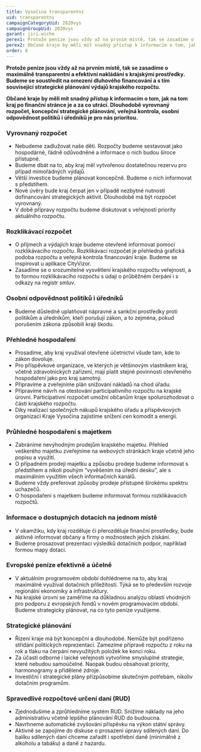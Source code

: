 ```yaml
---
title: Vysočina transparentní
uid: transparentni
campaignCategoryUid: 2020vys
campaignGroupUid: 2020vys
garant: jiri.wiche
perex1: Protože peníze jsou vždy až na prvním místě, tak se zasadíme o maximálně transparentní a efektivní nakládání s krajskými prostředky. Budeme se soustředit na omezení dluhového financování a s tím související strategické plánování výdajů krajského rozpočtu.
perex2: Občané kraje by měli mít snadný přístup k informacím o tom, jak na tom kraj po finanční stránce je a za co utrácí. Dlouhodobě vyrovnaný rozpočet, koncepční strategické plánování, veřejná kontrola, osobní odpovědnost politiků i úředníků je pro nás prioritou.
order: 8
---
```


**Protože peníze jsou vždy až na prvním místě, tak se zasadíme o maximálně transparentní a efektivní nakládání s krajskými prostředky. Budeme se soustředit na omezení dluhového financování a s tím související strategické plánování výdajů krajského rozpočtu.**

**Občané kraje by měli mít snadný přístup k informacím o tom, jak na tom kraj po finanční stránce je a za co utrácí. Dlouhodobě vyrovnaný rozpočet, koncepční strategické plánování, veřejná kontrola, osobní odpovědnost politiků i úředníků je pro nás prioritou.**

### Vyrovnaný rozpočet
* Nebudeme zadlužovat naše děti. Rozpočty budeme sestavovat jako hospodárné, řádně odůvodněné a informace o nich budou široce přístupné.
* Budeme dbát na to, aby kraj měl vytvořenou dostatečnou rezervu pro případ mimořádných výdajů.
* Větší investice budeme plánovat koncepčně. Budeme o nich informovat s předstihem.
* Nové úvěry bude kraj čerpat jen v případě nezbytné nutnosti dofinancování strategických aktivit. Dlouhodobě má být rozpočet vyrovnaný.
* V době přípravy rozpočtu budeme diskutovat s veřejností priority aktuálního rozpočtu.

### Rozklikávací rozpočet
* O příjmech a výdajích kraje budeme otevřeně informovat pomocí rozklikávacího rozpočtu. Rozklikávací rozpočet je přehledná grafická podoba rozpočtu a veřejná kontrola financování kraje. Budeme se inspirovat u aplikace CityVizor.
* Zasadíme se o srozumitelné vysvětlení krajského rozpočtu veřejnosti, a to formou rozklikávacího rozpočtu s údaji o průběžném čerpání i s odkazy na registr smluv.

### Osobní odpovědnost politiků i úředníků
* Budeme důsledně uplatňovat nápravné a sankční prostředky proti politikům a úředníkům, kteří porušují zákon, a to zejména, pokud porušením zákona způsobili kraji škodu.

### Přehledné hospodaření
* Prosadíme, aby kraj využíval otevřené účetnictví všude tam, kde to zákon dovoluje.
* Pro příspěvkové organizace, ve kterých je většinovým vlastníkem kraj, včetně zdravotnických zařízení, mají platit stejné povinnosti otevřeného hospodaření jako pro kraj samotný.
* Připravíme a zveřejníme plán snižování nákladů na chod úřadu.
* Připravíme návrh na otestování participativního rozpočtu na krajské úrovni. Participativní rozpočet umožní občanům kraje spolurozhodovat o části krajského rozpočtu.
* Díky realizaci společných nákupů krajského úřadu a příspěvkových organizací Kraje Vysočina zajistíme snížení cen komodit a energií.

### Průhledné hospodaření s majetkem
* Zabráníme nevýhodným prodejům krajského majetku. Přehled veškerého majetku zveřejníme na webových stránkách kraje včetně jeho popisu a využití.
* O případném prodeji majetku a způsobu prodeje budeme informovat s předstihem a nikoli pouhým “vyvěšením na úřední desku”, ale s maximálním využitím všech informačních kanálů.
* Budeme vždy preferovat způsoby prodeje přístupné širokému spektru uchazečů.
* O hospodaření s majetkem budeme informovat formou rozklikávacích rozpočtů.

### Informace o dostupných dotacích na jednom místě
* V okamžiku, kdy kraj rozděluje či přerozděluje finanční prostředky, bude aktivně informovat občany a firmy o možnostech jejich získání.
* Budeme prosazovat prezentaci výsledků dotačních podpor, například formou mapy dotací.

### Evropské peníze efektivně a účelně
* V aktuálním programovém období dohlédneme na to, aby kraj maximálně využíval dotačních příležitostí. Týká se to především rozvoje regionální ekonomiky a infrastruktury.
* Na krajské úrovni se zaměříme na důkladnou analýzu oblastí vhodných pro podporu z evropských fondů v novém programovacím období. Budeme strategicky plánovat, na co tyto peníze využijeme.

### Strategické plánování
* Řízení kraje má být koncepční a dlouhodobé. Nemůže být podřízeno střídání politických reprezentací. Zamezíme přípravě rozpočtu z roku na rok a tlaku na čerpání nevyužitých položek ke konci roku.
* Za účasti odborné i laické veřejnosti vytvoříme smysluplné strategie, které nebudou samoúčelné. Naopak budou obsahovat priority, harmonogramy a přidělené zdroje.
* Investiční i strategické plány přizpůsobíme skutečným potřebám, nikoliv dotačním programům.

### Spravedlivé rozpočtové určení daní (RUD)
* Zjednodušíme a zprůhledníme systém RUD. Snížíme náklady na jeho administrativu včetně lepšího plánování RUD do budoucna.
* Navrhneme automatické zvyšování příspěvku na výkon státní správy.
* Aktivně se zapojíme do diskuse o prosazení úpravy sdílených daní. Do balíku sdílených daní chceme zařadit i spotřební daně (minimálně z alkoholu a tabáku) a daně z hazardu.
